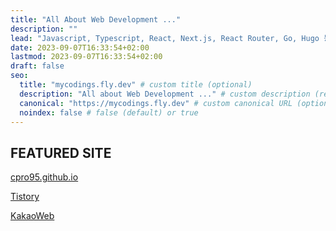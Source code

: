 ```yaml
---
title: "All About Web Development ..."
description: ""
lead: "Javascript, Typescript, React, Next.js, React Router, Go, Hugo 등 최신 웹 개발 트렌드를 같이 공부할 수 있는 블로그 입니다."
date: 2023-09-07T16:33:54+02:00
lastmod: 2023-09-07T16:33:54+02:00
draft: false
seo:
  title: "mycodings.fly.dev" # custom title (optional)
  description: "All about Web Development ..." # custom description (recommended)
  canonical: "https://mycodings.fly.dev" # custom canonical URL (optional)
  noindex: false # false (default) or true
---
```


## FEATURED SITE

[cpro95.github.io](https://cpro95.github.io)

[Tistory](https://cpro95.tistory.com)

[KakaoWeb](https://kakaoweb.pages.dev)
